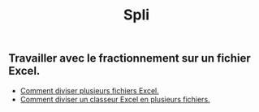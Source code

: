 ﻿---
title: Spli
second_title: Aspose.Cells Cloud Documen
type: docs
url: /fr/split/
keywords: Working with splitting on an Excel file
description: Aspose.Cells Cloud REST API prend en charge le fractionnement d'un fichier Excel. SDK prend en charge les types de langages de développement. Ils incluent Android, C#, Go, Java, NodeJS, Perl, PHP, Python, Ruby et Swift
weight: 32
---
## Travailler avec le fractionnement sur un fichier Excel.

- [Comment diviser plusieurs fichiers Excel.](/cells/fr/split/multi-files/)
- [Comment diviser un classeur Excel en plusieurs fichiers.](/cells/fr/workbook/split/)
